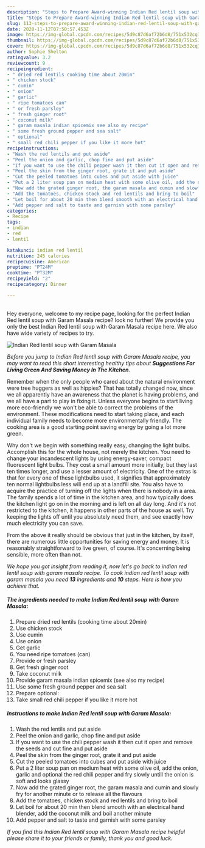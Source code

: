 ```yaml
---
description: "Steps to Prepare Award-winning Indian Red lentil soup with Garam Masala"
title: "Steps to Prepare Award-winning Indian Red lentil soup with Garam Masala"
slug: 113-steps-to-prepare-award-winning-indian-red-lentil-soup-with-garam-masala
date: 2020-11-12T07:50:57.453Z
image: https://img-global.cpcdn.com/recipes/5d9c87d6af72b6d8/751x532cq70/indian-red-lentil-soup-with-garam-masala-recipe-main-photo.jpg
thumbnail: https://img-global.cpcdn.com/recipes/5d9c87d6af72b6d8/751x532cq70/indian-red-lentil-soup-with-garam-masala-recipe-main-photo.jpg
cover: https://img-global.cpcdn.com/recipes/5d9c87d6af72b6d8/751x532cq70/indian-red-lentil-soup-with-garam-masala-recipe-main-photo.jpg
author: Sophie Shelton
ratingvalue: 3.2
reviewcount: 9
recipeingredient:
- " dried red lentils cooking time about 20min"
- " chicken stock"
- " cumin"
- " onion"
- " garlic"
- " ripe tomatoes can"
- " or fresh parsley"
- " fresh ginger root"
- " coconut milk"
- " garam masala indian spicemix see also my recipe"
- " some fresh ground pepper and sea salt"
- " optional"
- " small red chili pepper if you like it more hot"
recipeinstructions:
- "Wash the red lentils and put aside"
- "Peel the onion and garlic, chop fine and put aside"
- "If you want to use the chili pepper wash it then cut it open and remove the seeds and cut fine and put aside"
- "Peel the skin from the ginger root, grate it and put aside"
- "Cut the peeled tomatoes into cubes and put aside with juice"
- "Put a 2 liter soup pan on medium heat with some olive oil, add the onion, garlic and optional the red chili pepper and fry slowly untill the onion is soft and looks glassy"
- "Now add the grated ginger root, the garam masala and cumin and slowly fry for another minute or to release all the flavours"
- "Add the tomatoes, chicken stock and red lentils and bring to boil"
- "Let boil for about 20 min then blend smooth with an electrical hand blender, add the coconut milk and boil another minute"
- "Add pepper and salt to taste and garnish with some parsley"
categories:
- Recipe
tags:
- indian
- red
- lentil

katakunci: indian red lentil 
nutrition: 245 calories
recipecuisine: American
preptime: "PT24M"
cooktime: "PT32M"
recipeyield: "2"
recipecategory: Dinner

---
```

<br>
Hey everyone, welcome to my recipe page, looking for the perfect Indian Red lentil soup with Garam Masala recipe? look no further! We provide you only the best Indian Red lentil soup with Garam Masala recipe here. We also have wide variety of recipes to try.
<br>


![Indian Red lentil soup with Garam Masala](https://img-global.cpcdn.com/recipes/5d9c87d6af72b6d8/751x532cq70/indian-red-lentil-soup-with-garam-masala-recipe-main-photo.jpg)

<i>Before you jump to Indian Red lentil soup with Garam Masala recipe, you may want to read this short interesting healthy tips about 
<strong>Suggestions For Living Green And Saving Money In The Kitchen</strong>.</i>
</br>

Remember when the only people who cared about the natural environment were tree huggers as well as hippies? That has totally changed now, since we all apparently have an awareness that the planet is having problems, and we all have a part to play in fixing it. Unless everyone begins to start living more eco-friendly we won't be able to correct the problems of the environment. These modifications need to start taking place, and each individual family needs to become more environmentally friendly. The cooking area is a good starting point saving energy by going a lot more green.

Why don't we begin with something really easy, changing the light bulbs. Accomplish this for the whole house, not merely the kitchen. You need to change your incandescent lights by using energy-saver, compact fluorescent light bulbs. They cost a small amount more initially, but they last ten times longer, and use a lesser amount of electricity. One of the extras is that for every one of these lightbulbs used, it signifies that approximately ten normal lightbulbs less will end up at a landfill site. You also have to acquire the practice of turning off the lights when there is nobody in a area. The family spends a lot of time in the kitchen area, and how typically does the kitchen light go on in the morning and is left on all day long. And it's not restricted to the kitchen, it happens in other parts of the house as well. Try keeping the lights off until you absolutely need them, and see exactly how much electricity you can save.

From the above it really should be obvious that just in the kitchen, by itself, there are numerous little opportunities for saving energy and money. It is reasonably straightforward to live green, of course. It's concerning being sensible, more often than not.


<i>We hope you got insight from reading it, now let's go back to indian red lentil soup with garam masala recipe. To cook indian red lentil soup with garam masala you need <strong>13</strong> ingredients and <strong>10</strong> steps. Here is how you achieve that.
</i>

##### The ingredients needed to make Indian Red lentil soup with Garam Masala:

1. Prepare  dried red lentils (cooking time about 20min)
1. Use  chicken stock
1. Use  cumin
1. Use  onion
1. Get  garlic
1. You need  ripe tomatoes (can)
1. Provide  or fresh parsley
1. Get  fresh ginger root
1. Take  coconut milk
1. Provide  garam masala indian spicemix (see also my recipe)
1. Use  some fresh ground pepper and sea salt
1. Prepare  optional:
1. Take  small red chili pepper if you like it more hot


##### Instructions to make Indian Red lentil soup with Garam Masala:

1. Wash the red lentils and put aside
1. Peel the onion and garlic, chop fine and put aside
1. If you want to use the chili pepper wash it then cut it open and remove the seeds and cut fine and put aside
1. Peel the skin from the ginger root, grate it and put aside
1. Cut the peeled tomatoes into cubes and put aside with juice
1. Put a 2 liter soup pan on medium heat with some olive oil, add the onion, garlic and optional the red chili pepper and fry slowly untill the onion is soft and looks glassy
1. Now add the grated ginger root, the garam masala and cumin and slowly fry for another minute or to release all the flavours
1. Add the tomatoes, chicken stock and red lentils and bring to boil
1. Let boil for about 20 min then blend smooth with an electrical hand blender, add the coconut milk and boil another minute
1. Add pepper and salt to taste and garnish with some parsley


<i>If you find this Indian Red lentil soup with Garam Masala recipe helpful please share it to your friends or family, thank you and good luck.</i>
